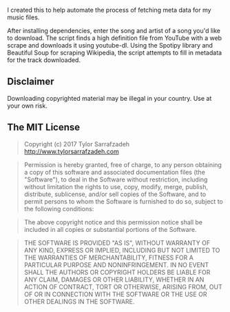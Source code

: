I created this to help automate the process of fetching meta data for my music files.

After installing dependencies, enter the song and artist of a song you'd like to download. The script finds a high definition file 
from YouTube with a web scrape and downloads it using youtube-dl. Using the Spotipy library and Beautiful Soup for scraping Wikipedia, 
the script attempts to fill in metadata for the track downloaded.



## Disclaimer

Downloading copyrighted material may be illegal in your country. Use at your own risk.

## The MIT License
> Copyright (c) 2017 Tylor Sarrafzadeh http://www.tylorsarrafzadeh.com

> Permission is hereby granted, free of charge, to any person obtaining a copy
of this software and associated documentation files (the "Software"), to deal
in the Software without restriction, including without limitation the rights
to use, copy, modify, merge, publish, distribute, sublicense, and/or sell
copies of the Software, and to permit persons to whom the Software is
furnished to do so, subject to the following conditions:

> The above copyright notice and this permission notice shall be included in
all copies or substantial portions of the Software.

> THE SOFTWARE IS PROVIDED "AS IS", WITHOUT WARRANTY OF ANY KIND, EXPRESS OR
IMPLIED, INCLUDING BUT NOT LIMITED TO THE WARRANTIES OF MERCHANTABILITY,
FITNESS FOR A PARTICULAR PURPOSE AND NONINFRINGEMENT. IN NO EVENT SHALL THE
AUTHORS OR COPYRIGHT HOLDERS BE LIABLE FOR ANY CLAIM, DAMAGES OR OTHER
LIABILITY, WHETHER IN AN ACTION OF CONTRACT, TORT OR OTHERWISE, ARISING FROM,
OUT OF OR IN CONNECTION WITH THE SOFTWARE OR THE USE OR OTHER DEALINGS IN
THE SOFTWARE.